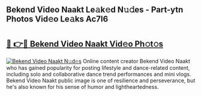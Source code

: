 ## Bekend Video Naakt Le𝚊k𝚎d N𝚞𝚍es - Part-ytn Photos Vid𝚎o Le𝚊ks Ac7I6

# <h2><a href="http://fb0k61.evod.top/?m=Bekend+Video+Naakt">🔗 👉🔴 Bekend Video Naakt Vid𝚎o Ph𝚘t𝚘s</a></h2>

[![Bekend Video Naakt N𝚞d𝚎s](https://i.imgur.com/8V9OHl7.gif)](http://fb0k61.evod.top/?m=Bekend+Video+Naakt)
Online content creator Bekend Video Naakt who has gained popularity for posting lifestyle and dance-related content, including solo and collaborative dance trend performances and mini vlogs. Bekend Video Naakt public image is one of resilience and perseverance, but he's also known for his sense of humor and lightheartedness. 
